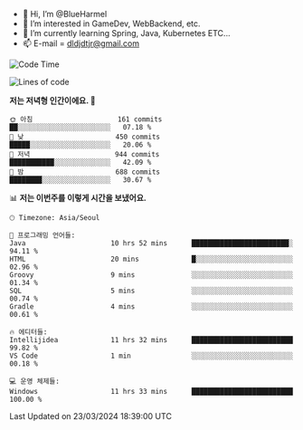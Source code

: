 - 👋 Hi, I’m @BlueHarmel
- 👀 I’m interested in GameDev, WebBackend, etc.
- 🌱 I’m currently learning Spring, Java, Kubernetes ETC...
- 📫 E-mail = dldjdtjr@gmail.com
  <!--START_SECTION:waka-->
![Code Time](http://img.shields.io/badge/Code%20Time-494%20hrs%2035%20mins-blue)

![Lines of code](https://img.shields.io/badge/%EC%A0%80%EB%8A%94%20%EC%97%AC%ED%83%9C%EA%B9%8C%EC%A7%80%20-39.8%20million%20%EC%A4%84%EC%9D%98%20%EC%BD%94%EB%93%9C%EB%A5%BC%20%EC%9E%91%EC%84%B1%ED%96%88%EC%96%B4%EC%9A%94.-blue)

**저는 저녁형 인간이에요. 🦉** 

```text
🌞 아침                     161 commits         ██░░░░░░░░░░░░░░░░░░░░░░░   07.18 % 
🌆 낮　                     450 commits         █████░░░░░░░░░░░░░░░░░░░░   20.06 % 
🌃 저녁                     944 commits         ███████████░░░░░░░░░░░░░░   42.09 % 
🌙 밤　                     688 commits         ████████░░░░░░░░░░░░░░░░░   30.67 % 
```


📊 **저는 이번주를 이렇게 시간을 보냈어요.** 

```text
🕑︎ Timezone: Asia/Seoul

💬 프로그래밍 언어들: 
Java                     10 hrs 52 mins      ████████████████████████░   94.11 % 
HTML                     20 mins             █░░░░░░░░░░░░░░░░░░░░░░░░   02.96 % 
Groovy                   9 mins              ░░░░░░░░░░░░░░░░░░░░░░░░░   01.34 % 
SQL                      5 mins              ░░░░░░░░░░░░░░░░░░░░░░░░░   00.74 % 
Gradle                   4 mins              ░░░░░░░░░░░░░░░░░░░░░░░░░   00.61 % 

🔥 에디터들: 
Intellijidea             11 hrs 32 mins      █████████████████████████   99.82 % 
VS Code                  1 min               ░░░░░░░░░░░░░░░░░░░░░░░░░   00.18 % 

💻 운영 체제들: 
Windows                  11 hrs 33 mins      █████████████████████████   100.00 % 
```


 Last Updated on 23/03/2024 18:39:00 UTC
<!--END_SECTION:waka-->
<!---
BlueHarmel/BlueHarmel is a ✨ special ✨ repository because its `README.md` (this file) appears on your GitHub profile.
You can click the Preview link to take a look at your changes.
--->

